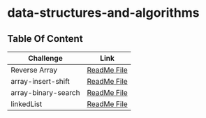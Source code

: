 # data-structures-and-algorithms

## Table Of Content

|  Challenge                          | Link                                                    |
|-------------------------------------|---------------------------------------------------------|
| Reverse Array                       | [ReadMe File](./challenge1/README.md)                   |
| array-insert-shift                  | [ReadMe File](./challenge2/README.md)                   |
| array-binary-search                 | [ReadMe File](./challenge3/README.md)                   |
| linkedList                          | [ReadMe File](./challenge5/app/src/main/java/README.md) |

